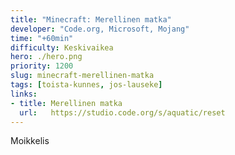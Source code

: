 ```yaml
---
title: "Minecraft: Merellinen matka"
developer: "Code.org, Microsoft, Mojang"
time: "+60min"
difficulty: Keskivaikea
hero: ./hero.png
priority: 1200
slug: minecraft-merellinen-matka
tags: [toista-kunnes, jos-lauseke]
links:
- title: Merellinen matka
  url:   https://studio.code.org/s/aquatic/reset
---
```



Moikkelis
